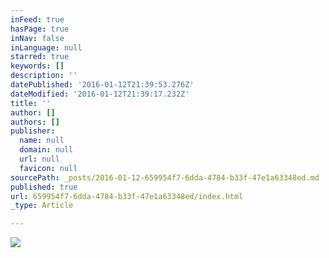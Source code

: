 ```yaml
---
inFeed: true
hasPage: true
inNav: false
inLanguage: null
starred: true
keywords: []
description: ''
datePublished: '2016-01-12T21:39:53.276Z'
dateModified: '2016-01-12T21:39:17.232Z'
title: ''
author: []
authors: []
publisher:
  name: null
  domain: null
  url: null
  favicon: null
sourcePath: _posts/2016-01-12-659954f7-6dda-4784-b33f-47e1a63348ed.md
published: true
url: 659954f7-6dda-4784-b33f-47e1a63348ed/index.html
_type: Article

---
```

![](https://the-grid-user-content.s3-us-west-2.amazonaws.com/5962847d-7dd0-4816-8d16-b2d51c0d7ee5.png)